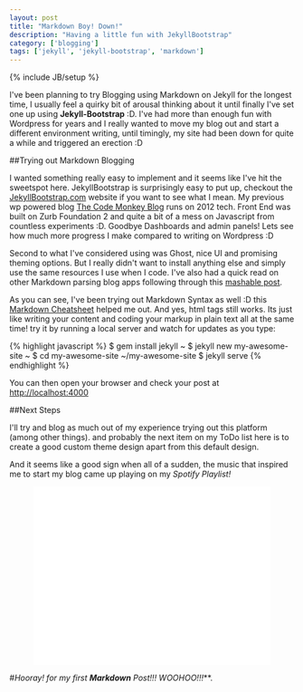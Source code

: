 ```yaml
---
layout: post
title: "Markdown Boy! Down!"
description: "Having a little fun with JekyllBootstrap"
category: ['blogging']
tags: ['jekyll', 'jekyll-bootstrap', 'markdown']
---
```


{% include JB/setup %}

I've been planning to try Blogging using Markdown on Jekyll for the longest time, I usually feel a quirky bit of arousal thinking about it until finally I've set one up using **Jekyll-Bootstrap** :D. I've had more than enough fun with Wordpress for years and I really wanted to move my blog out and start a different environment writing, until timingly, my site had been down for quite a while and triggered an erection :D 

##Trying out Markdown Blogging

I wanted something really easy to implement and it seems like I've hit the sweetspot here. JekyllBootstrap is surprisingly easy to put up, checkout the [JekyllBootstrap.com](http://jekyllbootstrap.com/) website if you want to see what I mean. My previous wp powered blog [The Code Monkey Blog](http://reengo.com) runs on 2012 tech. Front End was built on Zurb Foundation 2 and quite a bit of a mess on Javascript from countless experiments :D. Goodbye Dashboards and admin panels! Lets see how much more progress I make compared to writing on Wordpress :D

Second to what I've considered using was Ghost, nice UI and promising theming options. But I really didn't want to install anything else and simply use the same resources I use when I code. I've also had a quick read on other Markdown parsing blog apps following through this [mashable post](http://mashable.com/2014/05/09/16-minimalist-blogging-platforms/). 

As you can see, I've been trying out Markdown Syntax as well :D this [Markdown Cheatsheet](https://github.com/adam-p/markdown-here/wiki/Markdown-Cheatsheet) helped me out. And yes, html tags still works. Its just like writing your content and coding your markup in plain text all at the same time! try it by running a local server and watch for updates as you type:

{% highlight javascript %}
$ gem install jekyll
~ $ jekyll new my-awesome-site
~ $ cd my-awesome-site
~/my-awesome-site $ jekyll serve
{% endhighlight %}

You can then open your browser and check your post at [http://localhost:4000](http://localhost:4000)

##Next Steps

I'll try and blog as much out of my experience trying out this platform (among other things). and probably the next item on my ToDo list here is to create a good custom theme design apart from this default design.

And it seems like a good sign when all of a sudden, the music that inspired me to start my blog came up playing on my *Spotify Playlist!*

<div style="width:100%;text-align:center"><iframe width="420" height="315" src="//www.youtube.com/embed/5W_wd9Qf0IE" frameborder="0" allowfullscreen></iframe></div>

#_Hooray! for my first **Markdown** Post!!! WOOHOO!!!_**.